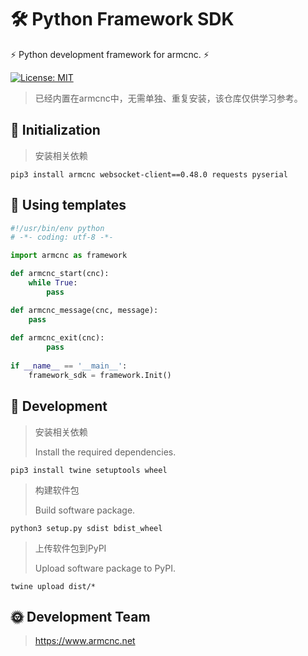 # 🛠️ Python Framework SDK

⚡ Python development framework for armcnc. ⚡

[![License: MIT](https://img.shields.io/badge/License-MIT-yellow.svg)](https://opensource.org/licenses/MIT)

> 已经内置在armcnc中，无需单独、重复安装，该仓库仅供学习参考。

## 📖 Initialization

> 安装相关依赖

```shell
pip3 install armcnc websocket-client==0.48.0 requests pyserial
```

## 📖 Using templates

```python
#!/usr/bin/env python
# -*- coding: utf-8 -*-

import armcnc as framework

def armcnc_start(cnc):
    while True:
        pass

def armcnc_message(cnc, message):
    pass
    
def armcnc_exit(cnc):
        pass
    
if __name__ == '__main__':
    framework_sdk = framework.Init()
```

## 📖 Development

> 安装相关依赖
>
> Install the required dependencies.

```shell
pip3 install twine setuptools wheel
```

> 构建软件包
>
> Build software package.

```shell
python3 setup.py sdist bdist_wheel
```

> 上传软件包到PyPI
>
> Upload software package to PyPI.

```shell
twine upload dist/*
```

## 🌞 Development Team

> https://www.armcnc.net